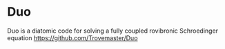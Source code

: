# Duo
Duo is a diatomic code for solving a fully coupled rovibronic Schroedinger equation
https://github.com/Trovemaster/Duo
